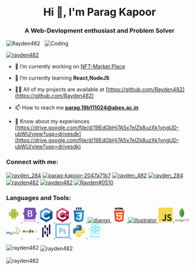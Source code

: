 <h1 align="center">Hi 👋, I'm Parag Kapoor</h1>
<h3 align="center">A Web-Devlopment enthusiast and Problem Solver</h3>
<img align="right" alt="Coding" width="400" src="https://c.tenor.com/wRQRPa3jopcAAAAC/code-coffee.gif">
<p align="left"> <img src="https://images6.alphacoders.com/430/430915.jpg" alt="Rayden482" /> </p>

<p align="left"> <a href="https://github.com/ryo-ma/github-profile-trophy"><img src="https://github-profile-trophy.vercel.app/?username=rayden482" alt="rayden482" /></a> </p>

- 🔭 I’m currently working on [NFT-Market Place](https://github.com/Rayden482/NFT-Marketplace)

- 🌱 I’m currently learning **React,NodeJS**

- 👨‍💻 All of my projects are available at [https://github.com/Rayden482](https://github.com/Rayden482)

- 📫 How to reach me **parag.19b111024@abes.ac.in**

- 📄 Know about my experiences [https://drive.google.com/file/d/19EdGbHj7A5x7elZk8uzXk1yngUD-ubWU/view?usp=drivesdk](https://drive.google.com/file/d/19EdGbHj7A5x7elZk8uzXk1yngUD-ubWU/view?usp=drivesdk)

<h3 align="left">Connect with me:</h3>
<p align="left">
<a href="https://twitter.com/rayden_284" target="blank"><img align="center" src="https://raw.githubusercontent.com/rahuldkjain/github-profile-readme-generator/master/src/images/icons/Social/twitter.svg" alt="rayden_284" height="30" width="40" /></a>
<a href="https://linkedin.com/in/parag-kapoor-2047a71b7" target="blank"><img align="center" src="https://raw.githubusercontent.com/rahuldkjain/github-profile-readme-generator/master/src/images/icons/Social/linked-in-alt.svg" alt="parag-kapoor-2047a71b7" height="30" width="40" /></a>
<a href="https://www.codechef.com/users/rayden_482" target="blank"><img align="center" src="https://cdn.jsdelivr.net/npm/simple-icons@3.1.0/icons/codechef.svg" alt="rayden_482" height="30" width="40" /></a>
<a href="https://www.hackerrank.com/rayden_284" target="blank"><img align="center" src="https://raw.githubusercontent.com/rahuldkjain/github-profile-readme-generator/master/src/images/icons/Social/hackerrank.svg" alt="rayden_284" height="30" width="40" /></a>
<a href="https://codeforces.com/profile/rayden482" target="blank"><img align="center" src="https://raw.githubusercontent.com/rahuldkjain/github-profile-readme-generator/master/src/images/icons/Social/codeforces.svg" alt="rayden482" height="30" width="40" /></a>
<a href="https://www.leetcode.com/rayden482" target="blank"><img align="center" src="https://raw.githubusercontent.com/rahuldkjain/github-profile-readme-generator/master/src/images/icons/Social/leet-code.svg" alt="rayden482" height="30" width="40" /></a>
<a href="https://discord.gg/Rayden#0510" target="blank"><img align="center" src="https://raw.githubusercontent.com/rahuldkjain/github-profile-readme-generator/master/src/images/icons/Social/discord.svg" alt="Rayden#0510" height="30" width="40" /></a>
</p>

<h3 align="left">Languages and Tools:</h3>
<p align="left"> <a href="https://developer.android.com" target="_blank" rel="noreferrer"> <img src="https://raw.githubusercontent.com/devicons/devicon/master/icons/android/android-original-wordmark.svg" alt="android" width="40" height="40"/> </a> <a href="https://getbootstrap.com" target="_blank" rel="noreferrer"> <img src="https://raw.githubusercontent.com/devicons/devicon/master/icons/bootstrap/bootstrap-plain-wordmark.svg" alt="bootstrap" width="40" height="40"/> </a> <a href="https://www.cprogramming.com/" target="_blank" rel="noreferrer"> <img src="https://raw.githubusercontent.com/devicons/devicon/master/icons/c/c-original.svg" alt="c" width="40" height="40"/> </a> <a href="https://www.w3schools.com/cpp/" target="_blank" rel="noreferrer"> <img src="https://raw.githubusercontent.com/devicons/devicon/master/icons/cplusplus/cplusplus-original.svg" alt="cplusplus" width="40" height="40"/> </a> <a href="https://www.w3schools.com/css/" target="_blank" rel="noreferrer"> <img src="https://raw.githubusercontent.com/devicons/devicon/master/icons/css3/css3-original-wordmark.svg" alt="css3" width="40" height="40"/> </a> <a href="https://www.djangoproject.com/" target="_blank" rel="noreferrer"> <img src="https://cdn.worldvectorlogo.com/logos/django.svg" alt="django" width="40" height="40"/> </a> <a href="https://www.w3.org/html/" target="_blank" rel="noreferrer"> <img src="https://raw.githubusercontent.com/devicons/devicon/master/icons/html5/html5-original-wordmark.svg" alt="html5" width="40" height="40"/> </a> <a href="https://www.adobe.com/in/products/illustrator.html" target="_blank" rel="noreferrer"> <img src="https://www.vectorlogo.zone/logos/adobe_illustrator/adobe_illustrator-icon.svg" alt="illustrator" width="40" height="40"/> </a> <a href="https://developer.mozilla.org/en-US/docs/Web/JavaScript" target="_blank" rel="noreferrer"> <img src="https://raw.githubusercontent.com/devicons/devicon/master/icons/javascript/javascript-original.svg" alt="javascript" width="40" height="40"/> </a> <a href="https://www.mongodb.com/" target="_blank" rel="noreferrer"> <img src="https://raw.githubusercontent.com/devicons/devicon/master/icons/mongodb/mongodb-original-wordmark.svg" alt="mongodb" width="40" height="40"/> </a> <a href="https://www.mysql.com/" target="_blank" rel="noreferrer"> <img src="https://raw.githubusercontent.com/devicons/devicon/master/icons/mysql/mysql-original-wordmark.svg" alt="mysql" width="40" height="40"/> </a> <a href="https://nodejs.org" target="_blank" rel="noreferrer"> <img src="https://raw.githubusercontent.com/devicons/devicon/master/icons/nodejs/nodejs-original-wordmark.svg" alt="nodejs" width="40" height="40"/> </a> <a href="https://pandas.pydata.org/" target="_blank" rel="noreferrer"> <img src="https://raw.githubusercontent.com/devicons/devicon/2ae2a900d2f041da66e950e4d48052658d850630/icons/pandas/pandas-original.svg" alt="pandas" width="40" height="40"/> </a> <a href="https://www.photoshop.com/en" target="_blank" rel="noreferrer"> <img src="https://raw.githubusercontent.com/devicons/devicon/master/icons/photoshop/photoshop-line.svg" alt="photoshop" width="40" height="40"/> </a> <a href="https://www.python.org" target="_blank" rel="noreferrer"> <img src="https://raw.githubusercontent.com/devicons/devicon/master/icons/python/python-original.svg" alt="python" width="40" height="40"/> </a> <a href="https://reactjs.org/" target="_blank" rel="noreferrer"> <img src="https://raw.githubusercontent.com/devicons/devicon/master/icons/react/react-original-wordmark.svg" alt="react" width="40" height="40"/> </a> </p>

<p><img align="left" src="https://github-readme-stats.vercel.app/api/top-langs?username=rayden482&show_icons=true&locale=en&layout=compact" alt="rayden482" /></p>

<p>&nbsp;<img align="center" src="https://github-readme-stats.vercel.app/api?username=rayden482&show_icons=true&locale=en" alt="rayden482" /></p>

<p><img align="center" src="https://github-readme-streak-stats.herokuapp.com/?user=rayden482&" alt="rayden482" /></p>
